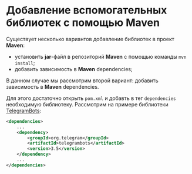# Добавление вспомогательных библиотек с помощью Maven

Существует несколько вариантов добавление библиотек в проект **Maven**:
* установить **jar**-файл в репозиторий **Maven** с помощью команды `mvn install`;
* добавить зависимость в **Maven** dependencies;

В данном случае мы рассмотрим второй вариант: добавить зависимость в **Maven** dependencies.

Для этого достаточно открыть `pom.xml` и добавть в тег `dependencies` необходимую библиотеку.
Рассмотрим на примере библиотеки [TelegramBots](https://github.com/rubenlagus/TelegramBots):

```xml
<dependencies>
    ...
    <dependency>
        <groupId>org.telegram</groupId>
        <artifactId>telegrambots</artifactId>
        <version>3.5</version>
    </dependency>
    ...
</dependencies>
```
